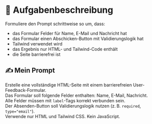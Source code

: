 # 🧾 Aufgabenbeschreibung

Formuliere den Prompt schrittweise so um, dass:

- das Formular Felder für Name, E-Mail und Nachricht hat
- das Formular einen Abschicken-Button mit Validierungslogik hat
- Tailwind verwendet wird
- das Ergebnis nur HTML- und Tailwind-Code enthält
- die Seite barrierefrei ist

## ✍️ Mein Prompt

Erstelle eine vollständige HTML-Seite mit einem barrierefreien User-Feedback-Formular.  
Das Formular soll folgende Felder enthalten: Name, E-Mail, Nachricht.  
Alle Felder müssen mit `label`-Tags korrekt verbunden sein.  
Der Absenden-Button soll Validierungslogik nutzen (z. B. `required`, `type="email"`).  
Verwende nur HTML und Tailwind CSS. Kein JavaScript.
